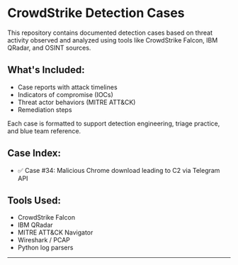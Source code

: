 # CrowdStrike Detection Cases

This repository contains documented detection cases based on threat activity observed and analyzed using tools like CrowdStrike Falcon, IBM QRadar, and OSINT sources.

## What's Included:
- Case reports with attack timelines
- Indicators of compromise (IOCs)
- Threat actor behaviors (MITRE ATT&CK)
- Remediation steps

Each case is formatted to support detection engineering, triage practice, and blue team reference.

## Case Index:
- ✅ Case #34: Malicious Chrome download leading to C2 via Telegram API

## Tools Used:
- CrowdStrike Falcon
- IBM QRadar
- MITRE ATT&CK Navigator
- Wireshark / PCAP
- Python log parsers

---
